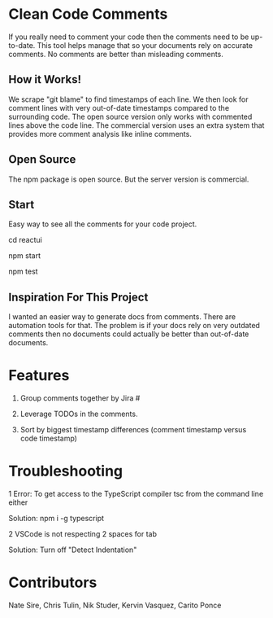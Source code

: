 # Clean Code Comments

If you really need to comment your code then the comments need to be up-to-date. This tool helps manage that so your documents rely on accurate comments. No comments are better than misleading comments.

## How it Works!

We scrape "git blame" to find timestamps of each line. We then look for comment lines with very out-of-date timestamps compared to the surrounding code. The open source version only works with commented lines above the code line. The commercial version uses an extra system that provides more comment analysis like inline comments.

## Open Source

The npm package is open source. But the server version is commercial.

## Start

Easy way to see all the comments for your code project.

cd reactui

npm start

npm test

## Inspiration For This Project

I wanted an easier way to generate docs from comments. There are automation tools for that. The problem is if your docs rely on very outdated comments then no documents could actually be better than out-of-date documents.

# Features

1. Group comments together by Jira #

2. Leverage TODOs in the comments.

3. Sort by biggest timestamp differences (comment timestamp versus code timestamp)

# Troubleshooting

1 Error: To get access to the TypeScript compiler tsc from the command line either

Solution: npm i -g typescript

2 VSCode is not respecting 2 spaces for tab

Solution: Turn off "Detect Indentation"

# Contributors

Nate Sire, Chris Tulin, Nik Studer, Kervin Vasquez, Carito Ponce

